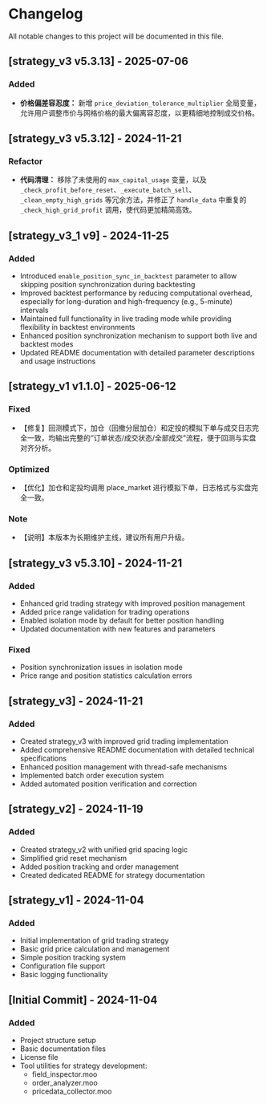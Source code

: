 # Changelog

All notable changes to this project will be documented in this file.

## [strategy_v3 v5.3.13] - 2025-07-06
### Added
- **价格偏差容忍度：** 新增 `price_deviation_tolerance_multiplier` 全局变量，允许用户调整市价与网格价格的最大偏离容忍度，以更精细地控制成交价格。

## [strategy_v3 v5.3.12] - 2024-11-21
### Refactor
- **代码清理：** 移除了未使用的 `max_capital_usage` 变量，以及 `_check_profit_before_reset`、`_execute_batch_sell`、`_clean_empty_high_grids` 等冗余方法，并修正了 `handle_data` 中重复的 `_check_high_grid_profit` 调用，使代码更加精简高效。

## [strategy_v3_1 v9] - 2024-11-25
### Added
- Introduced `enable_position_sync_in_backtest` parameter to allow skipping position synchronization during backtesting
- Improved backtest performance by reducing computational overhead, especially for long-duration and high-frequency (e.g., 5-minute) intervals
- Maintained full functionality in live trading mode while providing flexibility in backtest environments
- Enhanced position synchronization mechanism to support both live and backtest modes
- Updated README documentation with detailed parameter descriptions and usage instructions

## [strategy_v1 v1.1.0] - 2025-06-12
### Fixed
- 【修复】回测模式下，加仓（回撤分层加仓）和定投的模拟下单与成交日志完全一致，均输出完整的“订单状态/成交状态/全部成交”流程，便于回测与实盘对齐分析。
### Optimized
- 【优化】加仓和定投均调用 place_market 进行模拟下单，日志格式与实盘完全一致。
### Note
- 【说明】本版本为长期维护主线，建议所有用户升级。

## [strategy_v3 v5.3.10] - 2024-11-21
### Added
- Enhanced grid trading strategy with improved position management
- Added price range validation for trading operations
- Enabled isolation mode by default for better position handling
- Updated documentation with new features and parameters
### Fixed
- Position synchronization issues in isolation mode
- Price range and position statistics calculation errors

## [strategy_v3] - 2024-11-21
### Added
- Created strategy_v3 with improved grid trading implementation
- Added comprehensive README documentation with detailed technical specifications
- Enhanced position management with thread-safe mechanisms
- Implemented batch order execution system
- Added automated position verification and correction

## [strategy_v2] - 2024-11-19
### Added
- Created strategy_v2 with unified grid spacing logic
- Simplified grid reset mechanism
- Added position tracking and order management
- Created dedicated README for strategy documentation

## [strategy_v1] - 2024-11-04
### Added
- Initial implementation of grid trading strategy
- Basic grid price calculation and management
- Simple position tracking system
- Configuration file support
- Basic logging functionality

## [Initial Commit] - 2024-11-04
### Added
- Project structure setup
- Basic documentation files
- License file
- Tool utilities for strategy development:
  - field_inspector.moo
  - order_analyzer.moo
  - pricedata_collector.moo
